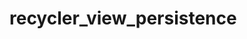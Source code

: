 # recycler_view_persistence
[demo]: https://github.com/linomp/recycler_view_persistence/tree/master/app/app_showcase.gif "Demo"
